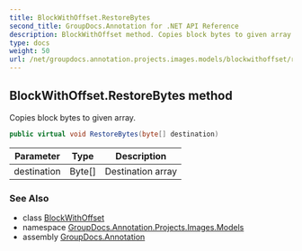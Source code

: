 ```yaml
---
title: BlockWithOffset.RestoreBytes
second_title: GroupDocs.Annotation for .NET API Reference
description: BlockWithOffset method. Copies block bytes to given array
type: docs
weight: 50
url: /net/groupdocs.annotation.projects.images.models/blockwithoffset/restorebytes/
---
```

## BlockWithOffset.RestoreBytes method

Copies block bytes to given array.

```csharp
public virtual void RestoreBytes(byte[] destination)
```

| Parameter | Type | Description |
| --- | --- | --- |
| destination | Byte[] | Destination array |

### See Also

* class [BlockWithOffset](../)
* namespace [GroupDocs.Annotation.Projects.Images.Models](../../blockwithoffset/)
* assembly [GroupDocs.Annotation](../../../)


